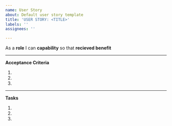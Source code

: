 ```yaml
---
name: User Story
about: Default user story template
title: 'USER STORY: <TITLE>'
labels: ''
assignees: ''

---
```


As a **role** I can **capability** so that **recieved benefit**

---

**Acceptance Criteria**

1.
2.
3.

---

**Tasks**

1.
2.
3.
